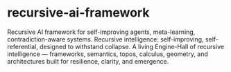 # recursive-ai-framework
Recursive AI framework for self-improving agents, meta-learning, contradiction-aware systems. Recursive intelligence: self-improving, self-referential, designed to withstand collapse. A living Engine-Hall of recursive intelligence — frameworks, semantics, topos, calculus, geometry, and architectures built for resilience, clarity, and emergence.
